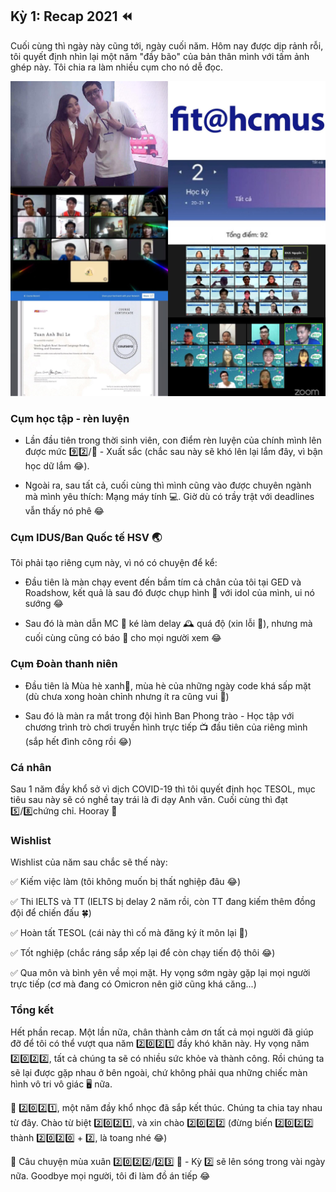 ## Kỳ 1: Recap 2021 ⏪

Cuối cùng thì ngày này cũng tới, ngày cuối năm. Hôm nay được dịp rảnh rỗi, tôi quyết định nhìn lại một năm "đầy bão" của bản thân mình với tấm ảnh ghép này. Tôi chia ra làm nhiều cụm cho nó dễ đọc.

![Spring Stories](../img/SpringStories.jpg)

### Cụm học tập - rèn luyện

- Lần đầu tiên trong thời sinh viên, con điểm rèn luyện của chính mình lên được mức 9️⃣2️⃣/💯 - Xuất sắc (chắc sau này sẽ khó lên lại lắm đây, vì bận học dữ lắm 😂).

- Ngoài ra, sau tất cả, cuối cùng thì mình cũng vào được chuyên ngành mà mình yêu thích: Mạng máy tính 💻. Giờ dù có trầy trật với deadlines vẫn thấy nó phê 😂

### Cụm IDUS/Ban Quốc tế HSV 🌏

Tôi phải tạo riêng cụm này, vì nó có chuyện để kể:

- Đầu tiên là màn chạy event đến bầm tím cả chân của tôi tại GED và Roadshow, kết quả là sau đó được chụp hình 📸 với idol của mình, ui nó sướng 😂

- Sau đó là màn dẫn MC 🎤 ké làm delay 🕰 quá độ (xin lỗi 🥺), nhưng mà cuối cùng cũng có báo 📰 cho mọi người xem 😂

### Cụm Đoàn thanh niên

- Đầu tiên là Mùa hè xanh🎍, mùa hè của những ngày code khá sấp mặt (dù chưa xong hoàn chỉnh nhưng ít ra cũng vui 🤣)

- Sau đó là màn ra mắt trong đội hình Ban Phong trào - Học tập với chương trình trò chơi truyền hình trực tiếp 📺 đầu tiên của riêng mình (sắp hết đình công rồi 😂)

### Cá nhân

Sau 1 năm đầy khổ sở vì dịch COVID-19 thì tôi quyết định học TESOL, mục tiêu sau này sẽ có nghề tay trái là đi dạy Anh văn. Cuối cùng thì đạt 5️⃣/8️⃣chứng chỉ. Hooray 🎉

### Wishlist

Wishlist của năm sau chắc sẽ thế này:

✅ Kiếm việc làm (tôi không muốn bị thất nghiệp đâu 😂)

✅ Thi IELTS và TT (IELTS bị delay 2 năm rồi, còn TT đang kiếm thêm đồng đội để chiến đấu 🍀)

✅ Hoàn tất TESOL (cái này thì cố mà đăng ký ít môn lại 🏫)

✅ Tốt nghiệp (chắc ráng sắp xếp lại để còn chạy tiến độ thôi 😂)

✅ Qua môn và bình yên về mọi mặt. Hy vọng sớm ngày gặp lại mọi người trực tiếp (cơ mà đang có Omicron nên giờ cũng khá căng...)

### Tổng kết

Hết phần recap. Một lần nữa, chân thành cảm ơn tất cả mọi người đã giúp đỡ để tôi có thể vượt qua năm 2️⃣0️⃣2️⃣1️⃣ đầy khó khăn này. Hy vọng năm 2️⃣0️⃣2️⃣2️⃣, tất cả chúng ta sẽ có nhiều sức khỏe và thành công. Rồi chúng ta sẽ lại được gặp nhau ở bên ngoài, chứ không phải qua những chiếc màn hình vô tri vô giác 🖥 nữa.

🏡 2️⃣0️⃣2️⃣1️⃣, một năm đầy khổ nhọc đã sắp kết thúc. Chúng ta chia tay nhau từ đây. Chào từ biệt 2️⃣0️⃣2️⃣1️⃣, và xin chào 2️⃣0️⃣2️⃣2️⃣ (đừng biến 2️⃣0️⃣2️⃣2️⃣ thành 2️⃣0️⃣2️⃣0️⃣ + 2️⃣, là toang nhé 😂)

🌸 Câu chuyện mùa xuân 2️⃣0️⃣2️⃣2️⃣/2️⃣3️⃣ 🌼 - Kỳ 2️⃣ sẽ lên sóng trong vài ngày nữa. Goodbye mọi người, tôi đi làm đồ án tiếp 😂
